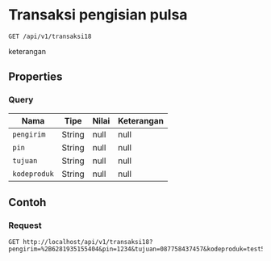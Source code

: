 # Transaksi pengisian pulsa
```http
GET /api/v1/transaksi18
```
keterangan
## Properties
### Query
Nama | Tipe | Nilai | Keterangan
--- | --- | --- | ---
<code>pengirim</code> | String | null | null
<code>pin</code> | String | null | null
<code>tujuan</code> | String | null | null
<code>kodeproduk</code> | String | null | null
## Contoh
### Request
```http
GET http://localhost/api/v1/transaksi18?pengirim=%2B6281935155404&pin=1234&tujuan=087758437457&kodeproduk=test5


```
